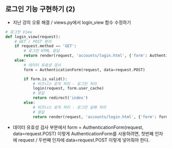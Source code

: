## 로그인 기능 구현하기 (2)
- 지난 강의 오류 해결 / views.py에서 login_view 함수 수정하기

```python
# 로그인 View
def login_view(request):
    # GET / POST 분리
    if request.method == 'GET':
        # 로그인 HTML 응답
        return render(request, 'accounts/login.html', {'form': AuthenticationForm()})
    else:
        # 데이터 유효성 검사
        form = AuthenticationForm(request, data=request.POST)

        if form.is_valid():
            # 비즈니스 로직 처리 - 로그인 처리
            login(request, form.user_cache)
            # 응답 
            return redirect('index')
        else:
            # 비즈니스 로직 처리 - 로그인 실패 처리
            # 응답
            return render(request, 'accounts/login.html', {'form': form})
```

- 데이터 유효성 검사 부분에서 form = AuthenticationForm(request, data=request.POST) 이렇게 AuthenticationForm를 사용하려면, 첫번째 인자에 request / 두번째 인자에 data=request.POST
  이렇게 넣어줘야 한다.

